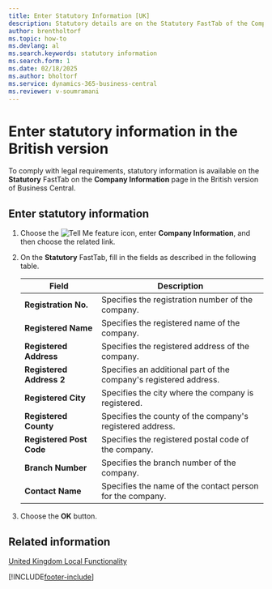 ```yaml
---
title: Enter Statutory Information [UK]
description: Statutory details are on the Statutory FastTab of the Company Information page.
author: brentholtorf  
ms.topic: how-to
ms.devlang: al
ms.search.keywords: statutory information
ms.search.form: 1
ms.date: 02/18/2025
ms.author: bholtorf
ms.service: dynamics-365-business-central
ms.reviewer: v-soumramani
---
```


# Enter statutory information in the British version

To comply with legal requirements, statutory information is available on the **Statutory** FastTab on the **Company Information** page in the British version of Business Central.  

## Enter statutory information  

1. Choose the ![Tell Me feature](../../media/ui-search/search_small.png "Tell me what you want to do") icon, enter **Company Information**, and then choose the related link.  
1. On the **Statutory** FastTab, fill in the fields as described in the following table.  

    |Field|Description|  
    |---------------------------------|---------------------------------------|  
    |**Registration No.**|Specifies the registration number of the company.|  
    |**Registered Name**|Specifies the registered name of the company.|  
    |**Registered Address**|Specifies the registered address of the company.|  
    |**Registered Address 2**|Specifies an additional part of the company's registered address.|  
    |**Registered City**|Specifies the city where the company is registered.|  
    |**Registered County**|Specifies the county of the company's registered address.|  
    |**Registered Post Code**|Specifies the registered postal code of the company.|  
    |**Branch Number**|Specifies the branch number of the company.|  
    |**Contact Name**|Specifies the name of the contact person for the company.|  

1. Choose the **OK** button.  

## Related information

[United Kingdom Local Functionality](united-kingdom-local-functionality.md)

[!INCLUDE[footer-include](../../includes/footer-banner.md)]
